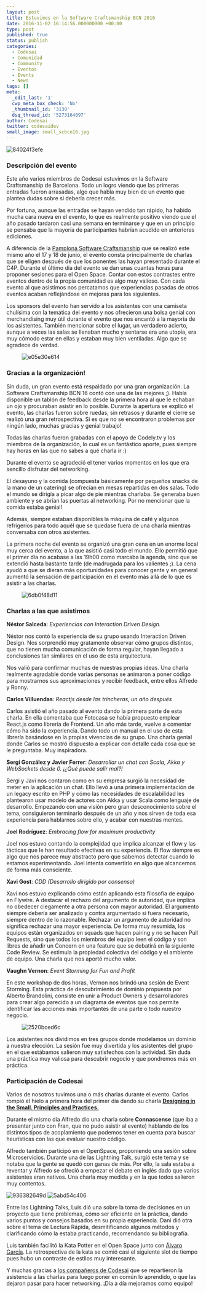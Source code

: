 ```yaml
---
layout: post
title: Estuvimos en la Software Craftsmanship BCN 2016
date: 2016-11-02 16:14:56.000000000 +00:00
type: post
published: true
status: publish
categories:
  - Codesai
  - Comunidad
  - Community
  - Eventos
  - Events
  - News
tags: []
meta:
  _edit_last: '1'
  cwp_meta_box_check: 'No'
  _thumbnail_id: '3130'
  dsq_thread_id: '5273164097'
author: Codesai
twitter: codesaidev
small_image: small_scbcn16.jpg
---
```


<img src="/assets/84024f3efe.jpg" alt="84024f3efe" />

### Descripción del evento

Este año varios miembros de Codesai estuvimos en la Software Craftsmanship de Barcelona. Todo un logro viendo que las primeras entradas fueron arrasadas, algo que habla muy bien de un evento que plantea dudas sobre si debería crecer más.

Por fortuna, aunque las entradas se hayan vendido tan rápido, ha habido mucha cara nueva en el evento, lo que es realmente positivo viendo que el año pasado tardaron casi una semana en terminarse y que en un principio se pensaba que la mayoría de participantes habrían acudido en anteriores ediciones.

A diferencia de la [Pamplona Software Craftsmanship](/2016/06/estuvimos-en-pamplona-software-craftsmanship-2016) que se realizó este mismo año el 17 y 18 de junio, el evento consta principalmente de charlas que se eligen después de que los ponentes las hayan presentado durante el C4P. Durante el último día del evento se dan unas cuantas horas para proponer sesiones para el Open Space. Contar con estos contrastes entre eventos dentro de la propia comunidad es algo muy valioso. Con cada evento al que asistimos nos percatamos que experiencias pasadas de otros eventos acaban reflejándose en mejoras para los siguientes.


Los sponsors del evento han servido a los asistentes con una camiseta chulísima con la temática del evento y nos ofrecieron una bolsa genial con merchandising muy útil durante el evento que nos encantó a la mayoría de los asistentes. También mencionar sobre el lugar, un verdadero acierto, aunque a veces las salas se llenaban mucho y sentarse era una utopía, era muy cómodo estar en ellas y estaban muy bien ventiladas. Algo que se agradece de verdad.

<figure>
    <img src="/assets/e05e30e614.jpg" alt="e05e30e614" />
    <figcaption></figcaption>
</figure>

### Gracias a la organización!

Sin duda, un gran evento está respaldado por una gran organización. La Software Craftsmanship BCN 16 contó con una de las mejores ;). Había disponible un tablón de feedback desde la primera hora al que le echaban un ojo y procuraban asistir en lo posible. Durante la apertura se explicó el evento, las charlas fueron sobre ruedas, sin retrasos y durante el cierre se realizó una gran retrospectiva. Si es que no se encontraron problemas por ningún lado, muchas gracias y genial trabajo!

Todas las charlas fueron grabadas con el apoyo de Codely.tv y los miembros de la organización, lo cual es un fantástico aporte, pues siempre hay horas en las que no sabes a qué charla ir :)

Durante el evento se agradeció el tener varios momentos en los que era sencillo disfrutar del networking.

El desayuno y la comida (compuesta básicamente por pequeños snacks de la mano de un catering) se ofrecían en mesas repartidas en dos salas. Todo el mundo se dirigía a picar algo de pie mientras charlaba. Se generaba buen ambiente y se abrían las puertas al networking. Por no mencionar que la comida estaba genial!

Además, siempre estaban disponibles la máquina de café y algunos refrigerios para todo aquél que se quedase fuera de una charla mientras conversaba con otros asistentes.

La primera noche del evento se organizó una gran cena en un enorme local muy cerca del evento, a la que asistió casi todo el mundo. Ello permitió que el primer día no acabase a las 19h00 como marcaba la agenda, sino que se extendió hasta bastante tarde (de madrugada para los valientes ;). La cena ayudó a que se dieran más oportunidades para conocer gente y en general aumentó la sensación de participación en el evento más allá de lo que es asistir a las charlas.

<figure>
    <img src="/assets/6db0f48d11.jpg" alt="6db0f48d11" />
    <figcaption></figcaption>
</figure>

### Charlas a las que asistimos

**Néstor Salceda**: _Experiencias con Interaction Driven Design._

Néstor nos contó la experiencia de su grupo usando Interaction Driven Design. Nos sorprendió muy gratamente observar cómo grupos distintos, que no tienen mucha comunicación de forma regular, hayan llegado a conclusiones tan similares en el uso de esta arquitectura.

Nos valió para confirmar muchas de nuestras propias ideas. Una charla realmente agradable donde varias personas se animaron a poner código para mostrarnos sus aproximaciones y recibir feedback, entre ellos Alfredo y Ronny.

**Carlos Villuendas**: _Reactjs desde las trincheras, un año después_

Carlos asistió el año pasado al evento dando la primera parte de esta charla. En ella comentaba que Fotocasa se había propuesto emplear React.js como librería de Frontend. Un año más tarde, vuelve a comentar cómo ha sido la experiencia. Dando todo un manual en el uso de esta librería basándose en la propias vivencias de su grupo. Una charla genial donde Carlos se mostró dispuesto a explicar con detalle cada cosa que se le preguntaba. Muy inspiradora.

**Sergi González y Javier Ferrer**: _Desarrollar un chat con Scala, Akka y WebSockets desde 0. ¡¿Qué puede salir mal?!_

Sergi y Javi nos contaron como en su empresa surgió la necesidad de meter en la aplicación un chat. Ello llevó a una primera implementación de un legacy escrito en PHP y cómo las necesidades de escalabilidad les plantearon usar modelo de actores con Akka y usar Scala como lenguaje de desarrollo. Empezando con una visión pero gran desconocimiento sobre el tema, consiguieron terminarlo después de un año y nos sirven de toda esa experiencia para hablarnos sobre ello, y acabar con nuestras mentes.

**Joel Rodríguez**: _Embracing flow for maximum productivity_

Joel nos estuvo contando la complejidad que implica alcanzar el flow y las tácticas que le han resultado efectivas en su experiencia. El flow siempre es algo que nos parece muy abstracto pero que sabemos detectar cuando lo estamos experimentando. Joel intenta convertirlo en algo que alcancemos de forma más consciente.

**Xavi Gost**: _CDD (Desarrollo dirigido por consenso)_

Xavi nos estuvo explicando cómo están aplicando esta filosofía de equipo en Flywire. A destacar el rechazo del argumento de autoridad, que implica no obedecer ciegamente a otra persona con mayor autoridad. El argumento siempre debería ser analizado y contra argumentado si fuera necesario, siempre dentro de lo razonable. Rechazar un argumento de autoridad no significa rechazar una mayor experiencia. De forma muy resumida, los equipos están organizados en squads que hacen pairing y no se hacen Pull Requests, sino que todos los miembros del equipo leen el código y son libres de añadir un Concern en una feature que se debatirá en la siguiente Code Review. Se estimula la propiedad colectiva del código y el ambiente de equipo. Una charla que nos aportó mucho valor.


**Vaughn Vernon**: _Event Storming for Fun and Profit_

En este workshop de dos horas, Vernon nos brindó una sesión de Event Storming. Esta práctica de descubrimiento de dominio propuesta por Alberto Brandolini, consiste en unir a Product Owners y desarrolladores para crear algo parecido a un diagrama de eventos que nos permite identificar las acciones más importantes de una parte o todo nuestro negocio.

<figure>
    <img src="/assets/2520bced6c.jpg" alt="2520bced6c" />
    <figcaption></figcaption>
</figure>

Los asistentes nos dividimos en tres grupos donde modelamos un dominio a nuestra elección. La sesión fue muy divertida y los asistentes del grupo en el que estábamos salieron muy satisfechos con la actividad. Sin duda una práctica muy valiosa para descubrir negocio y que pondremos más en práctica.

### Participación de Codesai

Varios de nosotros tuvimos una o más charlas durante el evento. Carlos rompió el hielo a primera hora del primer día dando su charla **[Designing in the Small. Principles and Practices.](https://www.youtube.com/watch?v=H_9g85X2MaE)**

Durante el mismo día Alfredo dio una charla sobre **Connascense** (que iba a presentar junto con Fran, que no pudo asistir al evento) hablando de los distintos tipos de acoplamiento que podemos tener en cuenta para buscar heurísticas con las que evaluar nuestro código.

Alfredo también participó en el OpenSpace, proponiendo una sesión sobre Microservicios. Durante una de las Lightning Talk, surgió este tema y se notaba que la gente se quedó con ganas de más. Por ello, la sala estaba a reventar y Alfredo se ofreció a empezar el debate en inglés dado que varios asistentes eran nativos. Una charla muy medida y en la que todos salieron muy contentos.

<img src="/assets/936382649d.jpg" alt="936382649d" />

<img src="/assets/5abd54c406.jpg" alt="5abd54c406" />

Entre las Lightning Talks, Luis dió una sobre la toma de decisiones en un proyecto que tiene problemas, cómo ser eficiente en la práctica, dando varios puntos y consejos basados en su propia experiencia. Dani dió otra sobre el tema de Lectura Rápida, desmitificando algunos métodos y clarificando cómo la estaba practicando, recomendando su bibliografía.

Luis también facilitó la Kata Potter en el Open Space junto con [Álvaro García](https://twitter.com/alvarobiz). La retrospectiva de la kata se comió casi el siguiente slot de tiempo pues hubo un contraste de estilos muy interesante.

Y muchas gracias a [los compañeros de Codesai](/#team) que se repartieron la asistencia a las charlas para luego poner en común lo aprendido, o que las dejaron pasar para hacer networking. ¡Día a día mejoramos como equipo!
